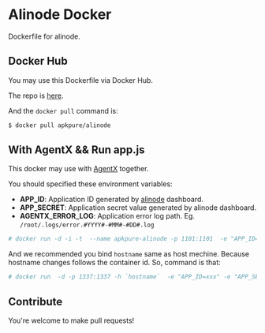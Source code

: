 # Alinode Docker 

Dockerfile for alinode.

## Docker Hub

You may use this Dockerfile via Docker Hub.

The repo is [here](https://hub.docker.com/r/apkpure/alinode/).

And the `docker pull` command is:

```sh
$ docker pull apkpure/alinode
```

## With AgentX && Run app.js

This docker may use with [AgentX](https://github.com/aliyun-node/agentx) together.

You should specified these environment variables:

- **APP_ID**: Application ID generated by [alinode](http://alinode.aliyun.com/) dashboard.
- **APP_SECRET**: Application secret value generated by alinode dashboard.
- **AGENTX_ERROR_LOG**: Application error log path. Eg. `/root/.logs/error.#YYYY#-#MM#-#DD#.log`

```sh
# docker run -d -i -t  --name apkpure-alinode -p 1101:1101  -e "APP_ID=xxx" -e "APP_SECRET=xxx" -e "AGENTX_ERROR_LOG=/root/.logs/error.#YYYY#-#MM#-#DD#.log" -v /root/src/:/web/ docker.io/apkpure/alinode node /web/app.js
```

And we recommended you bind `hostname` same as host mechine. Because hostname changes follows the container id. So, command is that:
```sh
# docker run  -d -p 1337:1337 -h `hostname`  -e "APP_ID=xxx" -e "APP_SECRET=xxx" -v /root/src/:/web/ docker.io/alinode/alinode-docker node /web/app.js
```

## Contribute

You're welcome to make pull requests!